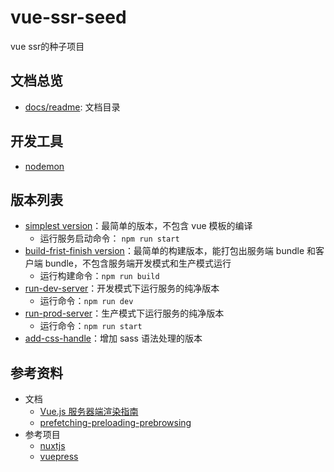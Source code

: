 # vue-ssr-seed
vue ssr的种子项目

## 文档总览
- [docs/readme](./docs/readme.md): 文档目录

## 开发工具
- [nodemon](https://www.npmjs.com/package/nodemon)

## 版本列表
- [simplest version](https://github.com/muzi131313/vue-ssr-seed/tree/8e4bcb6575a457fe971d4773ffd323c635554ee4)：最简单的版本，不包含 vue 模板的编译
  - 运行服务启动命令： `npm run start`
- [build-frist-finish version](https://github.com/muzi131313/vue-ssr-seed/tree/build-frist-finish)：最简单的构建版本，能打包出服务端 bundle 和客户端 bundle，不包含服务端开发模式和生产模式运行
  - 运行构建命令：`npm run build`
- [run-dev-server](https://github.com/muzi131313/vue-ssr-seed/tree/run-dev-server)：开发模式下运行服务的纯净版本
  - 运行命令：`npm run dev`
- [run-prod-server](https://github.com/muzi131313/vue-ssr-seed/tree/run-prod-server)：生产模式下运行服务的纯净版本
  - 运行命令：`npm run start`
- [add-css-handle](https://github.com/muzi131313/vue-ssr-seed/tree/add-css-handle)：增加 sass 语法处理的版本

## 参考资料
- 文档
  - [Vue.js 服务器端渲染指南](https://ssr.vuejs.org/zh/)
  - [prefetching-preloading-prebrowsing](./docs/prefetching-preloading-prebrowsing.md)
- 参考项目
  - [nuxtjs](https://zh.nuxtjs.org/)
  - [vuepress](https://vuepress.vuejs.org/)
